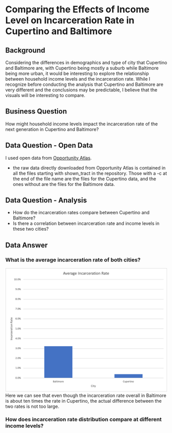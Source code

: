 # Comparing the Effects of Income Level on Incarceration Rate in Cupertino and Baltimore
## Background
Considering the differences in demographics and type of city that Cupertino and Baltimore are, with Cupertino being mostly a suburb while Baltimore being more urban, it would be interesting to explore the relationship between household income levels and the incarceration rate. While I recognize before conducting the analysis that Cupertino and Baltimore are very different and the conclusions may be predictable, I believe that the visuals will be interesting to compare.
## Business Question
How might household income levels impact the incarceration rate of the next generation in Cupertino and Baltimore?
## Data Question - Open Data
I used open data from [Opportunity Atlas](https://www.opportunityatlas.org).
 - the raw data directly downloaded from Opportunity Atlas is contained in all the files starting with shown_tract in the repository. Those with a -c at the end of the file name are the files for the Cupertino data, and the ones without are the files for the Baltimore data.
## Data Question - Analysis
 - How do the incarceration rates compare between Cupertino and Baltimore?
 - Is there a correlation between incarceration rate and income levels in these two cities?
## Data Answer
### What is the average incarceration rate of both cities?
![alt text](https://github.com/angelali1479/comparing-cupertino-baltimore-incarceration-rate/blob/master/cup-balt.png)
Here we can see that even though the incarceration rate overall in Baltimore is about ten times the rate in Cupertino, the actual difference between the two rates is not too large.
### How does incarceration rate distribution compare at different income levels?
